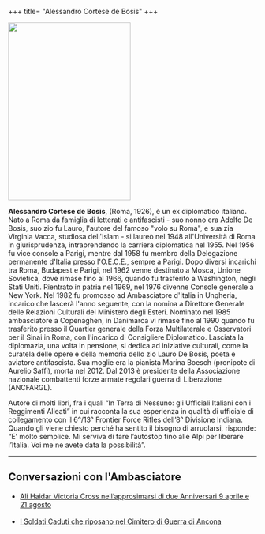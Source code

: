 +++
title= "Alessandro Cortese de Bosis"
+++

<img src="/images/friends/cortese de bosis.jpeg" width="248" height="360"><br>

**Alessandro Cortese de Bosis**, (Roma, 1926), è un ex diplomatico italiano. Nato a Roma da famiglia di letterati e antifascisti - suo nonno era Adolfo De Bosis, suo zio fu Lauro, l'autore del famoso "volo su Roma", e sua zia Virginia Vacca, studiosa dell'Islam - si laureò nel 1948 all'Università di Roma in giurisprudenza, intraprendendo la carriera diplomatica nel 1955.
Nel 1956 fu vice console a Parigi, mentre dal 1958 fu membro della Delegazione permanente d'Italia presso l'O.E.C.E., sempre a Parigi. Dopo diversi incarichi tra Roma, Budapest e Parigi, nel 1962 venne destinato a Mosca, Unione Sovietica, dove rimase fino al 1966, quando fu trasferito a Washington, negli Stati Uniti.
Rientrato in patria nel 1969, nel 1976 divenne Console generale a New York. Nel 1982 fu promosso ad Ambasciatore d'Italia in Ungheria, incarico che lascerà l'anno seguente, con la nomina a Direttore Generale delle Relazioni Culturali del Ministero degli Esteri.
Nominato nel 1985 ambasciatore a Copenaghen, in Danimarca vi rimase fino al 1990 quando fu trasferito presso il Quartier generale della Forza Multilaterale e Osservatori per il Sinai in Roma, con l'incarico di Consigliere Diplomatico.
Lasciata la diplomazia, una volta in pensione, si dedica ad iniziative culturali, come la curatela delle opere e della memoria dello zio Lauro De Bosis, poeta e aviatore antifascista.
Sua moglie era la pianista Marina Boesch (pronipote di Aurelio Saffi), morta nel 2012.
Dal 2013 è presidente della Associazione nazionale combattenti forze armate regolari guerra di Liberazione (ANCFARGL).

Autore di molti libri, fra i quali “In Terra di Nessuno: gli Ufficiali Italiani con i Reggimenti Alleati” in cui racconta la sua esperienza in qualità di ufficiale di collegamento con il 6°/13° Frontier Force Rifles dell’8° Divisione Indiana. 
Quando gli viene chiesto perché ha sentito il bisogno di arruolarsi, risponde: “E’ molto semplice. Mi serviva di fare l’autostop fino alle Alpi per liberare l’Italia. Voi me ne avete data la possibilità”. 

<hr>

<h2>Conversazioni con l'Ambasciatore</h2>

<ul>
	<li><a href="/../interviews/dialogues_with_the_ambassador/victoria_cross_ali_hadar">Ali Haidar Victoria Cross nell’approsimarsi di due Anniversari 9 aprile e 21 agosto</a></li><br>
	<li><a href="/../interviews/dialogues_with_the_ambassador/ancora_war_cemetery">I Soldati Caduti che riposano nel Cimitero di Guerra di Ancona</a></li><br>
</ul>